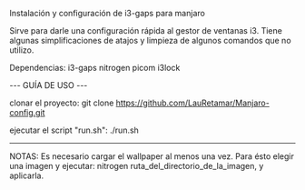 Instalación y configuración de i3-gaps para manjaro

Sirve para darle una configuración rápida al gestor de ventanas i3.
Tiene algunas simplificaciones de atajos y limpieza de algunos comandos que no utilizo. 


Dependencias:
i3-gaps
nitrogen
picom
i3lock




--- GUÍA DE USO ---

clonar el proyecto: git clone https://github.com/LauRetamar/Manjaro-config.git

ejecutar el script "run.sh": ./run.sh

--------------------


NOTAS:
Es necesario cargar el wallpaper al menos una vez. Para ésto elegir una imagen y ejecutar: nitrogen ruta_del_directorio_de_la_imagen, y aplicarla.
